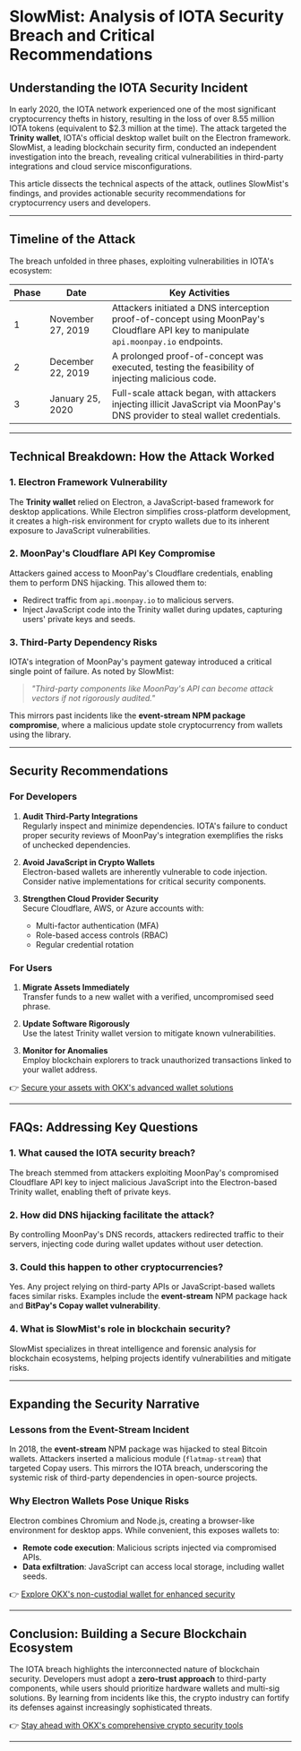 # SlowMist: Analysis of IOTA Security Breach and Critical Recommendations  

## Understanding the IOTA Security Incident  

In early 2020, the IOTA network experienced one of the most significant cryptocurrency thefts in history, resulting in the loss of over 8.55 million IOTA tokens (equivalent to $2.3 million at the time). The attack targeted the **Trinity wallet**, IOTA's official desktop wallet built on the Electron framework. SlowMist, a leading blockchain security firm, conducted an independent investigation into the breach, revealing critical vulnerabilities in third-party integrations and cloud service misconfigurations.  

This article dissects the technical aspects of the attack, outlines SlowMist's findings, and provides actionable security recommendations for cryptocurrency users and developers.  

---

## Timeline of the Attack  

The breach unfolded in three phases, exploiting vulnerabilities in IOTA's ecosystem:  

| Phase | Date | Key Activities |  
|-------|------|----------------|  
| 1 | November 27, 2019 | Attackers initiated a DNS interception proof-of-concept using MoonPay's Cloudflare API key to manipulate `api.moonpay.io` endpoints. |  
| 2 | December 22, 2019 | A prolonged proof-of-concept was executed, testing the feasibility of injecting malicious code. |  
| 3 | January 25, 2020 | Full-scale attack began, with attackers injecting illicit JavaScript via MoonPay's DNS provider to steal wallet credentials. |  

---

## Technical Breakdown: How the Attack Worked  

### 1. **Electron Framework Vulnerability**  
The **Trinity wallet** relied on Electron, a JavaScript-based framework for desktop applications. While Electron simplifies cross-platform development, it creates a high-risk environment for crypto wallets due to its inherent exposure to JavaScript vulnerabilities.  

### 2. **MoonPay's Cloudflare API Key Compromise**  
Attackers gained access to MoonPay's Cloudflare credentials, enabling them to perform DNS hijacking. This allowed them to:  
- Redirect traffic from `api.moonpay.io` to malicious servers.  
- Inject JavaScript code into the Trinity wallet during updates, capturing users' private keys and seeds.  

### 3. **Third-Party Dependency Risks**  
IOTA's integration of MoonPay's payment gateway introduced a critical single point of failure. As noted by SlowMist:  
> *"Third-party components like MoonPay's API can become attack vectors if not rigorously audited."*  

This mirrors past incidents like the **event-stream NPM package compromise**, where a malicious update stole cryptocurrency from wallets using the library.  

---

## Security Recommendations  

### For Developers  
1. **Audit Third-Party Integrations**  
   Regularly inspect and minimize dependencies. IOTA's failure to conduct proper security reviews of MoonPay's integration exemplifies the risks of unchecked dependencies.  

2. **Avoid JavaScript in Crypto Wallets**  
   Electron-based wallets are inherently vulnerable to code injection. Consider native implementations for critical security components.  

3. **Strengthen Cloud Provider Security**  
   Secure Cloudflare, AWS, or Azure accounts with:  
   - Multi-factor authentication (MFA)  
   - Role-based access controls (RBAC)  
   - Regular credential rotation  

### For Users  
1. **Migrate Assets Immediately**  
   Transfer funds to a new wallet with a verified, uncompromised seed phrase.  

2. **Update Software Rigorously**  
   Use the latest Trinity wallet version to mitigate known vulnerabilities.  

3. **Monitor for Anomalies**  
   Employ blockchain explorers to track unauthorized transactions linked to your wallet address.  

👉 [Secure your assets with OKX's advanced wallet solutions](https://bit.ly/okx-bonus)  

---

## FAQs: Addressing Key Questions  

### 1. **What caused the IOTA security breach?**  
The breach stemmed from attackers exploiting MoonPay's compromised Cloudflare API key to inject malicious JavaScript into the Electron-based Trinity wallet, enabling theft of private keys.  

### 2. **How did DNS hijacking facilitate the attack?**  
By controlling MoonPay's DNS records, attackers redirected traffic to their servers, injecting code during wallet updates without user detection.  

### 3. **Could this happen to other cryptocurrencies?**  
Yes. Any project relying on third-party APIs or JavaScript-based wallets faces similar risks. Examples include the **event-stream** NPM package hack and **BitPay's Copay wallet vulnerability**.  

### 4. **What is SlowMist's role in blockchain security?**  
SlowMist specializes in threat intelligence and forensic analysis for blockchain ecosystems, helping projects identify vulnerabilities and mitigate risks.  

---

## Expanding the Security Narrative  

### Lessons from the Event-Stream Incident  
In 2018, the **event-stream** NPM package was hijacked to steal Bitcoin wallets. Attackers inserted a malicious module (`flatmap-stream`) that targeted Copay users. This mirrors the IOTA breach, underscoring the systemic risk of third-party dependencies in open-source projects.  

### Why Electron Wallets Pose Unique Risks  
Electron combines Chromium and Node.js, creating a browser-like environment for desktop apps. While convenient, this exposes wallets to:  
- **Remote code execution**: Malicious scripts injected via compromised APIs.  
- **Data exfiltration**: JavaScript can access local storage, including wallet seeds.  

👉 [Explore OKX's non-custodial wallet for enhanced security](https://bit.ly/okx-bonus)  

---

## Conclusion: Building a Secure Blockchain Ecosystem  

The IOTA breach highlights the interconnected nature of blockchain security. Developers must adopt a **zero-trust approach** to third-party components, while users should prioritize hardware wallets and multi-sig solutions. By learning from incidents like this, the crypto industry can fortify its defenses against increasingly sophisticated threats.  

👉 [Stay ahead with OKX's comprehensive crypto security tools](https://bit.ly/okx-bonus)  

---  